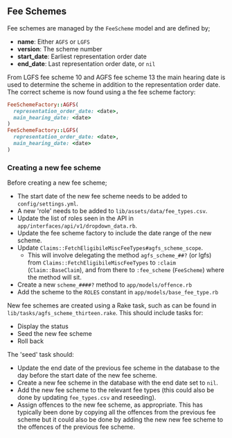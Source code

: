 ## Fee Schemes

Fee schemes are managed by the `FeeScheme` model and are defined by;

* **name**: Either `AGFS` or `LGFS`
* **version**: The scheme number
* **start_date**: Earliest representation order date
* **end_date**: Last representation order date, or `nil`

From LGFS fee scheme 10 and AGFS fee scheme 13 the main hearing date is used to
determine the scheme in addition to the representation order date. The correct
scheme is now found using a the fee scheme factory:

```ruby
FeeSchemeFactory::AGFS(
  representation_order_date: <date>,
  main_hearing_date: <date>
)
FeeSchemeFactory::LGFS(
  representation_order_date: <date>,
  main_hearing_date: <date>
)
```

### Creating a new fee scheme

Before creating a new fee scheme;

* The start date of the new fee scheme needs to be added to `config/settings.yml`.
* A new 'role' needs to be added to `lib/assets/data/fee_types.csv`.
* Update the list of roles seen in the API in `app/interfaces/api/v1/dropdown_data.rb`.
* Update the fee scheme factory to include the date range of the new scheme.
* Update `Claims::FetchEligibileMiscFeeTypes#agfs_scheme_scope`.
  * This will involve delegating the method `agfs_scheme_##?` (or lgfs) from `Claims::FetchEligibileMiscFeeTypes` to `:claim` (`Claim::BaseClaim`), and from there to `:fee_scheme` (`FeeScheme`) where the method will sit.
* Create a new `scheme_####?` method to `app/models/offence.rb`
* Add the scheme to the `ROLES` constant in `app/models/base_fee_type.rb`

New fee schemes are created using a Rake task, such as can be found in
`lib/tasks/agfs_scheme_thirteen.rake`. This should include tasks for:

* Display the status
* Seed the new fee scheme
* Roll back

The 'seed' task should:

* Update the end date of the previous fee scheme in the database to the day
  before the start date of the new fee scheme.
* Create a new fee scheme in the database with the end date set to `nil`.
* Add the new fee scheme to the relevant fee types (this could also be done by
  updating `fee_types.csv` and reseeding).
* Assign offences to the new fee scheme, as appropriate. This has typically
  been done by copying all the offences from the previous fee scheme but it
  could also be done by adding the new new fee scheme to the offences of the
  previous fee scheme.
